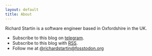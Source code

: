 ```yaml
---	
layout: default	
title: About	
---	
```


Richard Startin is a software engineer based in Oxfordshire in the UK.

* Subscribe to this blog on [telegram](https://t.me/s/richardstartinsblog).
* Subscribe to this blog with [RSS](https://richardstartin.github.io/feed.xml).
* Follow me at <a rel="me" href="https://fosstodon.org/@richardstartin">@richardstartin@fosstodon.org</a>

